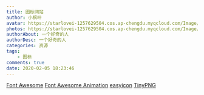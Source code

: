 ```yaml
---
title: 图标网站
author: 小枫叶
avatar: https://starlovei-1257629504.cos.ap-chengdu.myqcloud.com/Image/78468086_p0.png
photos: https://starlovei-1257629504.cos.ap-chengdu.myqcloud.com/Image/76854008_p0.jpg
authorAbout: 一个好奇的人
authorDesc: 一个好奇的人
categories: 资源
tags:
    - 图标
comments: true
date: 2020-02-05 18:23:46
---
```

[Font Awesome](http://www.fontawesome.com.cn/faicons/)
[Font Awesome Animation](https://l-lin.github.io/font-awesome-animation/)
[easyicon](https://www.easyicon.net/)
[TinyPNG](https://tinify.cn/)
